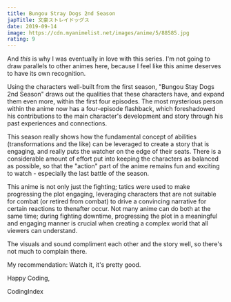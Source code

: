 ```yaml
---
title: Bungou Stray Dogs 2nd Season
japTitle: 文豪ストレイドッグス
date: 2019-09-14
image: https://cdn.myanimelist.net/images/anime/5/88585.jpg
rating: 9
---
```


And _this_ is why I was eventually in love with this series. I'm not going to draw parallels to other animes here, because I feel like this anime deserves to have its own recognition.

Using the characters well-built from the first season, "Bungou Stay Dogs 2nd Season" draws out the qualities that these characters have, and expand them even more, within the first four episodes. The most mysterious person within the anime now has a four-episode flashback, which foreshadowed his contributions to the main character's development and story through his past experiences and connections.

This season really shows how the fundamental concept of abilities (transformations and the like) can be leveraged to create a story that is engaging, and really puts the watcher on the edge of their seats. There is a considerable amount of effort put into keeping the characters as balanced as possible, so that the "action" part of the anime remains fun and exciting to watch - especially the last battle of the season.

This anime is not only just the fighting; tatics were used to make progressing the plot engaging, leveraging characters that are not suitable for combat (or retired from combat) to drive a convincing narrative for certain reactions to thenafter occur. Not many anime can do both at the same time; during fighting downtime, progressing the plot in a meaningful and engaging manner is crucial when creating a complex world that all viewers can understand.

The visuals and sound compliment each other and the story well, so there's not much to complain there.

My recommendation: Watch it, it's pretty good.

Happy Coding,

CodingIndex
